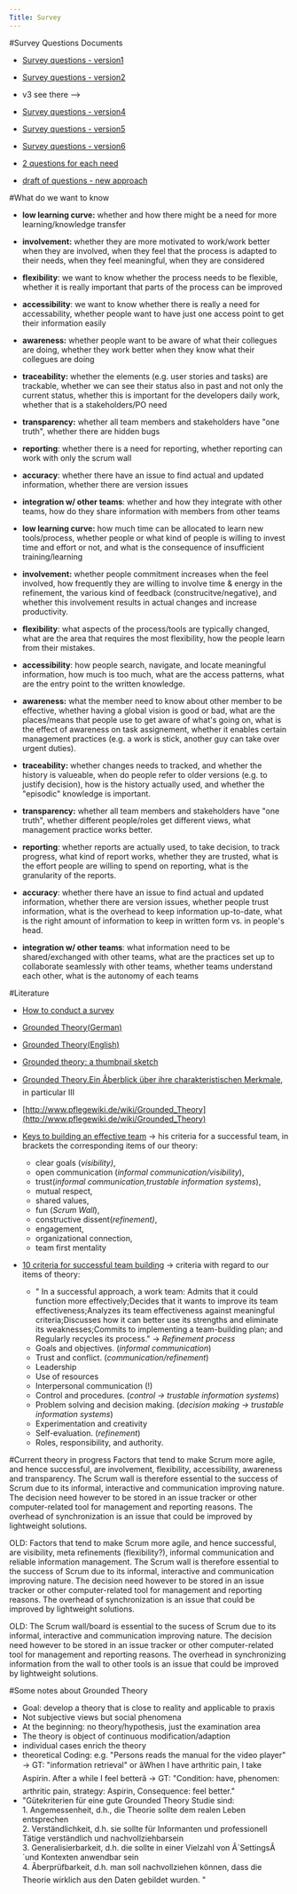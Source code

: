 ```yaml
---
Title: Survey
---
```


#Survey Questions Documents

-  [Survey questions - version1](http://scg.unibe.ch/wiki/projects/bachelorsprojects/Agility/Survey/surveyQuestionsv1)
-  [Survey questions - version2](http://scg.unibe.ch/wiki/projects/bachelorsprojects/Agility/Survey/v2)
-  v3 see there &mdash;>
-  [Survey questions - version4](http://scg.unibe.ch/wiki/projects/bachelorsprojects/Agility/Survey/v4)
-  [Survey questions - version5](http://scg.unibe.ch/wiki/projects/bachelorsprojects/Agility/Survey/surveyround1version5)
-  [Survey questions - version6](http://scg.unibe.ch/wiki/projects/bachelorsprojects/Agility/Survey/questionsv6)


-  [2 questions for each need](http://scg.unibe.ch/wiki/projects/bachelorsprojects/Agility/Survey/2questionseach)


-  [draft of questions - new approach](http://scg.unibe.ch/wiki/projects/bachelorsprojects/Agility/Survey/newApproach)

#What do we want to know

-  <b>low learning curve:</b> whether and how there might be a need for more learning/knowledge transfer
-  <b>involvement:</b> whether they are more motivated to work/work better when they are involved, when they feel that the process is adapted to their needs, when they feel meaningful, when they are considered
-  <b>flexibility</b>: we want to know whether the process needs to be flexible, whether it is really important that parts of the process can be improved
-  <b>accessibility</b>: we want to know whether there is really a need for accessability, whether people want to have just one access point to get their information easily
-  <b>awareness:</b> whether people want to be aware of what their collegues are doing, whether they work better when they know what their collegues are doing
-  <b>traceability:</b> whether the elements (e.g. user stories and tasks) are trackable, whether we can see their status also in past and not only the current status, whether this is important for the developers daily work, whether that is a stakeholders/PO need
-  <b>transparency:</b>  whether all team members and stakeholders have "one truth", whether there are hidden bugs 
-  <b>reporting</b>: whether there is a need for reporting, whether reporting can work with only the scrum wall
-  <b>accuracy</b>: whether there have an issue to find actual and updated information, whether there are version issues
-  <b>integration w/ other teams</b>: whether and how they integrate with other teams, how do they share information with members from other teams



-  <b>low learning curve:</b> how much time can be allocated to learn new tools/process, whether people or what kind of people is willing to invest time and effort or not, and what is the consequence of insufficient training/learning
-  <b>involvement:</b> whether people commitment increases when the feel involved, how frequently they are willing to involve time & energy in the refinement, the various kind of feedback (construcitve/negative), and whether this involvement results in actual changes and increase productivity. 
-  <b>flexibility</b>: what aspects of the process/tools are typically changed, what are the area that requires the most flexibility, how the people learn from their mistakes.
-  <b>accessibility</b>: how people search, navigate, and locate meaningful information, how much is too much, what are the access patterns, what are the entry point to the written knowledge. 
-  <b>awareness:</b> what the member need to know about other member to be effective, whether having a global vision is good or bad, what are the places/means that people use to get aware of what's going on, what is the effect of awareness on task assignement, whether it enables certain management practices (e.g. a work is stick, another guy can take over urgent duties).
-  <b>traceability:</b> whether changes needs to tracked, and whether the history is valueable, when do people refer to older versions (e.g. to justify decision), how is the history actually used, and whether the "episodic" knowledge is important.
-  <b>transparency:</b>  whether all team members and stakeholders have "one truth", whether different people/roles get different views, what management practice works better.
-  <b>reporting</b>: whether reports are actually used, to take decision, to track progress, what kind of report works, whether they are trusted, what is the effort people are willing to spend on reporting, what is the granularity of the reports.
-  <b>accuracy</b>: whether there have an issue to find actual and updated information, whether there are version issues, whether people trust information, what is the overhead to keep information up-to-date, what is the right amount of information to keep in written form vs. in people's head.
-  <b>integration w/ other teams</b>: what information need to be shared/exchanged with other teams, what are the practices set up to collaborate seamlessly with other teams, whether teams understand each other, what is the autonomy of each teams


#Literature

-  [How to conduct a survey](http://www.survey-analysis.com/ebook/How-to-conduct-a-survey.pdf)
-  [Grounded Theory(German)](http://de.wikipedia.org/wiki/Grounded_Theory)
-  [Grounded Theory(English)](http://en.wikipedia.org/wiki/Grounded_theory)
-  [Grounded theory: a thumbnail sketch](http://www.scu.edu.au/schools/gcm/ar/arp/grounded.html)
-  [Grounded Theory.Ein Ãberblick über ihre charakteristischen Merkmale](http://www.martin-dilger.de/science/grounded_theory.pdf), in particular III
-  [http://www.pflegewiki.de/wiki/Grounded_Theory](http://www.pflegewiki.de/wiki/Grounded_Theory)
-  [Keys to building an effective team](http://www.suite101.com/content/keys-to-building-an-effective-team-a74979) -> his criteria for a successful team, in brackets the corresponding items of our theory: 
	- clear goals (*visibility)*, 
	- open communication (*informal communication/visibility*), 
	- trust(*informal communication,trustable information systems*), 
	- mutual respect, 
	- shared values,
	- fun (*Scrum Wall*), 
	- constructive dissent(*refinement)*,
	- engagement, 
	- organizational connection, 
	- team first mentality

-  [10 criteria for successful team building](http://findarticles.com/p/articles/mi_m3257/is_n9_v45/ai_11289576/) -> criteria with regard to our items of theory:
	- " In a successful approach, a work team: Admits that it could function more effectively;Decides that it wants to improve its team effectiveness;Analyzes its team effectiveness against meaningful criteria;Discusses how it can better use its strengths and eliminate its weaknesses;Commits to implementing a team-building plan; and Regularly recycles its process." -> *Refinement process*
	- Goals and objectives. (*informal communication*)
	- Trust and conflict. (*communication/refinement*)
	- Leadership
	- Use of resources
	- Interpersonal communication (!)
	- Control and procedures. (*control -> trustable information systems*)
	- Problem solving and decision making. (*decision making -> trustable information systems*)
	- Experimentation and creativity
	- Self-evaluation. (*refinement*)
	- Roles, responsibility, and authority.


#Current theory in progress
Factors that tend to make Scrum more agile, and hence successful, are involvement, flexibility, accessibility, awareness and transparency. 
The Scrum wall is therefore essential to the success of Scrum due to its informal, interactive and communication improving nature. The decision need however to be stored in an issue tracker or other computer-related tool for management and reporting reasons. The overhead of synchronization is an issue that could be improved by lightweight solutions.

OLD:
Factors that tend to make Scrum more agile, and hence successful, are visibility, meta refinements (flexibility?), informal communication and reliable information management. 
The Scrum wall is therefore essential to the success of Scrum due to its informal, interactive and communication improving nature. The decision need however to be stored in an issue tracker or other computer-related tool for management and reporting reasons. The overhead of synchronization is an issue that could be improved by lightweight solutions.

OLD:
The Scrum wall/board is essential to the sucess of Scrum due to its informal, interactive and communication improving nature. The decision need however to be stored in an issue tracker or other computer-related tool for management and reporting reasons. The overhead in synchronizing information from the wall to other tools is an issue that could be improved by lightweight solutions.

#Some notes about Grounded Theory

-  Goal: develop a theory that is close to reality and applicable to praxis
-  Not subjective views but social phenomena
-  At the beginning: no theory/hypothesis, just the examination area
-  The theory is object of continuous modification/adaption
-  individual cases enrich the theory
-  theoretical Coding: e.g. "Persons reads the manual for the video player" -> GT: "information retrieval" or âWhen I have arthritic pain, I take Aspirin. After a while I feel betterâ -> GT: "Condition: have, phenomen: arthritic pain, strategy: Aspirin, Consequence: feel better."
- "Gütekriterien für eine gute Grounded Theory Studie sind: <br />1. Angemessenheit, d.h., die Theorie sollte dem realen Leben entsprechen<br />2. Verständlichkeit, d.h. sie sollte für Informanten und professionell Tätige verständlich und nachvollziehbarsein <br />3. Generalisierbarkeit, d.h. die sollte in einer Vielzahl von Â´SettingsÂ´und Kontexten anwendbar sein<br />4. Ãberprüfbarkeit, d.h. man soll nachvollziehen können, dass die Theorie wirklich aus den Daten gebildet wurden. "<br />
